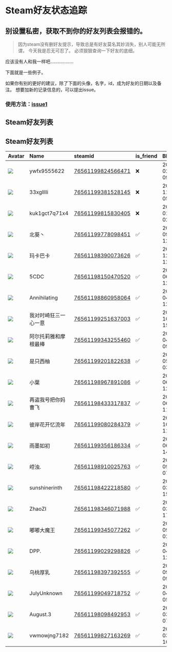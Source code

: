# Steam好友状态追踪
## 别设置私密，获取不到你的好友列表会报错的。

> 因为steam没有删好友提示，导致总是有好友莫名其妙消失，别人可能无所谓，
> 今天我是忍无可忍了。 必须狠狠查询一下好友的底细。

应该没有人和我一样吧………………

下面就是一些例子。

如果你有别的更好的建议，除了下面的头像，名字，id，成为好友的日期以及备注。 想要加新的记录信息的，可以提出issue。

### 使用方法：[issue1](https://github.com/systemannounce/SteamFriends/issues/1)

## Steam好友列表



## Steam好友列表
| Avatar                                                                            | Name          | steamid                                                                     | is_friend   | BFD                 | removed_time        | Remark   |
|:----------------------------------------------------------------------------------|:--------------|:----------------------------------------------------------------------------|:------------|:--------------------|:--------------------|:---------|
| ![](https://avatars.steamstatic.com/fef49e7fa7e1997310d705b2a6158ff8dc1cdfeb.jpg) | ywfx9555622   | [76561199824566471](https://steamcommunity.com/profiles/76561199824566471/) | ❌           | 2025-02-27 09:33:41 | 2025-03-13 11:02:04 |          |
| ![](https://avatars.steamstatic.com/fef49e7fa7e1997310d705b2a6158ff8dc1cdfeb.jpg) | 33xglllli     | [76561199381528145](https://steamcommunity.com/profiles/76561199381528145/) | ❌           | 2024-11-21 05:53:16 | 2025-02-25 10:57:43 |          |
| ![](https://avatars.steamstatic.com/fef49e7fa7e1997310d705b2a6158ff8dc1cdfeb.jpg) | kuk1gct7q71x4 | [76561199815830405](https://steamcommunity.com/profiles/76561199815830405/) | ❌           | 2025-01-18 02:07:01 | 2025-02-25 10:57:43 |          |
| ![](https://avatars.steamstatic.com/bef9c4a57603fa14cc4ce934d4d4c41d2a14421d.jpg) | 北葵丶           | [76561199778098451](https://steamcommunity.com/profiles/76561199778098451/) | ✅           | 2024-09-15 12:48:30 |                     |          |
| ![](https://avatars.steamstatic.com/148ff422f2245ab66abfeabf3f7506861d6b703b.jpg) | 玛卡巴卡          | [76561198390073626](https://steamcommunity.com/profiles/76561198390073626/) | ✅           | 2023-12-20 12:56:27 |                     |          |
| ![](https://avatars.steamstatic.com/3f5e9daea59216d7fe13df4e031d3537580e5e21.jpg) | 5CDC          | [76561198150470520](https://steamcommunity.com/profiles/76561198150470520/) | ✅           | 2023-06-27 12:12:28 |                     |          |
| ![](https://avatars.steamstatic.com/18b9c3b6ddb83a115a23e47dfedad697d61f591c.jpg) | Annihilating  | [76561198860958064](https://steamcommunity.com/profiles/76561198860958064/) | ✅           | 2024-04-27 12:57:16 |                     |          |
| ![](https://avatars.steamstatic.com/4fbb65933636a63c46161fc58d75dd542eaed41f.jpg) | 我对时崎狂三一心一意    | [76561199251637003](https://steamcommunity.com/profiles/76561199251637003/) | ✅           | 2023-10-14 15:10:43 |                     |          |
| ![](https://avatars.steamstatic.com/e8f834177ba635c1d3f775bc5ed2f60bd6f195fa.jpg) | 阿尔托莉雅和摩根最棒    | [76561199343255460](https://steamcommunity.com/profiles/76561199343255460/) | ✅           | 2024-04-19 09:55:44 |                     |          |
| ![](https://avatars.steamstatic.com/76502ac8a395b6124147a3fd9ae7743119d57665.jpg) | 是只西柚          | [76561199201822638](https://steamcommunity.com/profiles/76561199201822638/) | ✅           | 2024-05-02 03:53:38 |                     |          |
| ![](https://avatars.steamstatic.com/a70499391eaddcbe82605986dab96fcce6f0d338.jpg) | 小葉            | [76561198967891086](https://steamcommunity.com/profiles/76561198967891086/) | ✅           | 2023-06-09 12:52:33 |                     |          |
| ![](https://avatars.steamstatic.com/b9a022052387ce88103945c440856e31cf052796.jpg) | 再盗我号把你妈曹飞     | [76561198433317837](https://steamcommunity.com/profiles/76561198433317837/) | ✅           | 2024-06-20 11:31:14 |                     |          |
| ![](https://avatars.steamstatic.com/fef49e7fa7e1997310d705b2a6158ff8dc1cdfeb.jpg) | 彼岸花开忆流年       | [76561199080284379](https://steamcommunity.com/profiles/76561199080284379/) | ✅           | 2024-10-12 11:45:53 |                     |          |
| ![](https://avatars.steamstatic.com/b80c737a5dd2d0f5aeef14200ecc8923f0b863e0.jpg) | 雨墨如初          | [76561199356186334](https://steamcommunity.com/profiles/76561199356186334/) | ✅           | 2023-06-07 14:48:11 |                     |          |
| ![](https://avatars.steamstatic.com/0996e3fd591dc1cdb61ce26916a786b3ed0bd2a2.jpg) | 崆浊.           | [76561198910025763](https://steamcommunity.com/profiles/76561198910025763/) | ✅           | 2024-09-17 07:54:42 |                     |          |
| ![](https://avatars.steamstatic.com/83d2ab083eb76aebed718fd01921fbe2af2b7e35.jpg) | sunshinerinth | [76561198422218580](https://steamcommunity.com/profiles/76561198422218580/) | ✅           | 2025-03-05 15:15:19 |                     |          |
| ![](https://avatars.steamstatic.com/8fc0a20125e4b7d6622e8138d28bcb7445a96ff7.jpg) | ZhaoZI        | [76561198346071988](https://steamcommunity.com/profiles/76561198346071988/) | ✅           | 2023-03-20 17:38:33 |                     |          |
| ![](https://avatars.steamstatic.com/3604ac34b47c87e187d151f22aa17e107253ce34.jpg) | 嘟嘟大魔王         | [76561199345077262](https://steamcommunity.com/profiles/76561199345077262/) | ✅           | 2024-09-19 02:46:08 |                     |          |
| ![](https://avatars.steamstatic.com/987fb5acb4fcf23e49fe6552593f8ec09e41a9fd.jpg) | DPP.          | [76561199029298826](https://steamcommunity.com/profiles/76561199029298826/) | ✅           | 2024-04-23 12:27:34 |                     |          |
| ![](https://avatars.steamstatic.com/44b65fa70c3df3819aa00d7b9cb13a40ac7cc2dc.jpg) | 乌桃厚乳          | [76561198397392555](https://steamcommunity.com/profiles/76561198397392555/) | ✅           | 2024-09-16 09:58:47 |                     |          |
| ![](https://avatars.steamstatic.com/8d5aecf456aa5cefd6afd58d42985e64363ca954.jpg) | JulyUnknown   | [76561199049718752](https://steamcommunity.com/profiles/76561199049718752/) | ✅           | 2024-04-30 05:45:21 |                     |          |
| ![](https://avatars.steamstatic.com/9e0dd4dd76f23aba764a1aae67537d0595250807.jpg) | August.3      | [76561198098492953](https://steamcommunity.com/profiles/76561198098492953/) | ✅           | 2024-03-12 07:27:52 |                     |          |
| ![](https://avatars.steamstatic.com/fef49e7fa7e1997310d705b2a6158ff8dc1cdfeb.jpg) | vwmowjng7182  | [76561199827163269](https://steamcommunity.com/profiles/76561199827163269/) | ✅           | 2025-03-26 10:56:58 |                     |          |